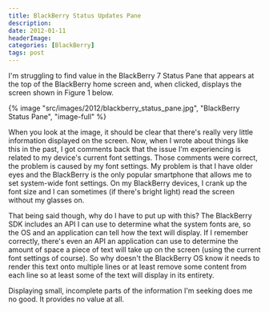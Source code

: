 ```yaml
---
title: BlackBerry Status Updates Pane
description: 
date: 2012-01-11
headerImage: 
categories: [BlackBerry]
tags: post
---
```


I'm struggling to find value in the BlackBerry 7 Status Pane that appears at the top of the BlackBerry home screen and, when clicked, displays the screen shown in Figure 1 below.

{% image "src/images/2012/blackberry_status_pane.jpg", "BlackBerry Status Pane", "image-full" %}

When you look at the image, it should be clear that there's really very little information displayed on the screen. Now, when I wrote about things like this in the past, I got comments back that the issue I'm experiencing is related to my device's current font settings. Those comments were correct, the problem is caused by my font settings. My problem is that I have older eyes and the BlackBerry is the only popular smartphone that allows me to set system-wide font settings. On my BlackBerry devices, I crank up the font size and I can sometimes (if there's bright light) read the screen without my glasses on.

That being said though, why do I have to put up with this? The BlackBerry SDK includes an API I can use to determine what the system fonts are, so the OS and an application can tell how the text will display. If I remember correctly, there's even an API an application can use to determine the amount of space a piece of text will take up on the screen (using the current font settings of course). So why doesn't the BlackBerry OS know it needs to render this text onto multiple lines or at least remove some content from each line so at least some of the text will display in its entirety.

Displaying small, incomplete parts of the information I'm seeking does me no good. It provides no value at all.